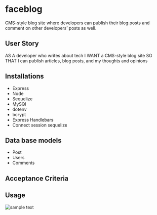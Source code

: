 # faceblog
 CMS-style blog site where developers can publish their blog posts and comment on other developers’ posts as well.

 ## User Story
 AS A developer who writes about tech
I WANT a CMS-style blog site
SO THAT I can publish articles, blog posts, and my thoughts and opinions

## Installations
* Express
* Node
* Sequelize
* MySQl
* dotenv
* bcrypt
* Express Handlebars
* Connect session sequelize

## Data base models
* Post
* Users
* Comments

## Acceptance Criteria

## Usage
![sample text](./img/img.png)